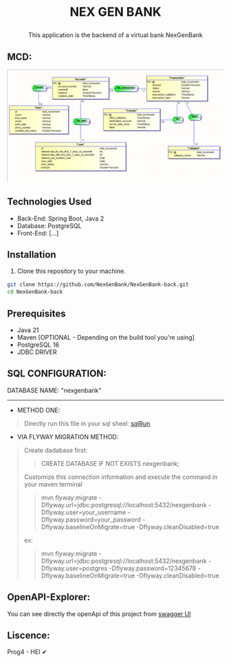 # <p align="center"> NEX GEN BANK</p>

<p  align="center"> 
    This application is the backend of a virtual bank NexGenBank 
</p>

## MCD:

<p align="center">
  <img src="Docs/MCD-IMAGE.PNG" alt="MadaTrans">
</p>

## Technologies Used

- Back-End: Spring Boot, Java 2
- Database: PostgreSQL
- Front-End: [...]

## Installation

1. Clone this repository to your machine.

```sh
git clone https://github.com/NexGenBank/NexGenBank-back.git
cd NexGenBank-back
```

## Prerequisites

- Java 21
- Maven [OPTIONAL - Depending on the build tool you're using]
- PostgreSQL 16
- JDBC DRIVER

## SQL CONFIGURATION:

DATABASE NAME: "nexgenbank"
_____

- METHOD ONE:

> Directly run this file in your sql sheel: [sqlRun](src/main/resources/sqlRun.sql)

- VIA FLYWAY MIGRATION METHOD:

> Create dadabase first:
> >CREATE DATABASE IF NOT EXISTS nexgenbank;
>
> Customize this connection  information and execute the command in your maven terminal
> 
> >mvn flyway:migrate -Dflyway.url=jdbc:postgresql://localhost:5432/nexgenbank -Dflyway.user=your_username -Dflyway.password=your_password -Dflyway.baselineOnMigrate=true -Dflyway.cleanDisabled=true
> 
> ex:
> 
> > mvn flyway:migrate -Dflyway.url=jdbc:postgresql://localhost:5432/nexgenbank -Dflyway.user=postgres -Dflyway.password=12345678 -Dflyway.baselineOnMigrate=true -Dflyway.cleanDisabled=true

## OpenAPI-Explorer:

You can see directly the openApi of this project
from [swagger UI](https://petstore.swagger.io/?url=https://gist.githubusercontent.com/Tiana-Finaritra/ea2f605bd57a27e27b17c4232ed45763/raw/05f8f2ff5679de8e97849b27a13492848756e49e/openAPI-MadaTrans.yaml)

## Liscence:

Prog4 - HEI ✔